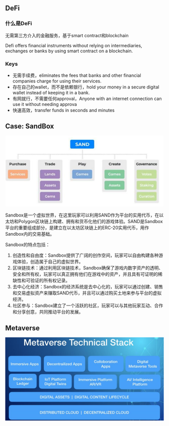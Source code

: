 ## DeFi

### 什么是DeFi

无需第三方介入的金融服务，基于smart contract和blockchain

Defi offers financial instruments without relying on intermediaries, exchanges or banks by using smart contract on a blockchain.

### Keys

- 无需手续费，eliminates the fees that banks and other financial companies charge for using their services.
- 存在自己的wallet，而不是依赖银行，hold your money in a secure digital wallet instead of keeping it in a bank.
- 有网就行，不需要任何approval，Anyone with an internet connection can use it without needing approva
- 快速高效，transfer funds in seconds and minutes

## Case: SandBox

![image-20240406180532363](assets\image-20240406180532363.png)

Sandbox是一个虚拟世界，在这里玩家可以利用SAND作为平台的实用代币，在以太坊和Polygon区块链上构建、拥有和货币化他们的游戏体验。SAND是Sandbox平台的重要组成部分，是建立在以太坊区块链上的ERC-20实用代币，用作Sandbox内的交易基础。

Sandbox的特点包括：

1. 创造性和自由度：Sandbox提供了广阔的创作空间，玩家可以自由构建各种游戏体验，创造属于自己的虚拟世界。
2. 区块链技术：通过利用区块链技术，Sandbox确保了游戏内数字资产的透明、安全和所有权，玩家可以真正拥有他们在游戏中的资产，并且具有可证明的稀缺性和可验证的所有权记录。
3. 去中心化经济：Sandbox的经济系统是去中心化的，玩家可以通过创建、销售和交易虚拟资产来赚取SAND代币，并且可以通过购买土地来参与平台的虚拟经济。
4. 社区参与：Sandbox建立了一个活跃的社区，玩家可以与其他玩家互动、合作和分享创意，共同推动平台的发展。

## Metaverse

![image-20240406181322128](assets\image-20240406181322128.png)